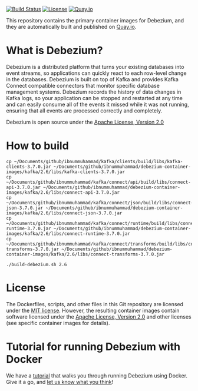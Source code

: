 [![Build Status](https://github.com/debezium/container-images/actions/workflows/image-builds-auth.yml/badge.svg?branch=main)](https://github.com/debezium/container-images/actions/workflows/image-builds-auth.yml)
[![License](http://img.shields.io/:license-mit-brightgreen.svg)](https://opensource.org/licenses/MIT)
[![Quay.io](https://img.shields.io/badge/quay.io-images-brightgreen)](https://quay.io/organization/debezium)

This repository contains the primary container images for Debezium, and they are automatically built and published on [Quay.io](https://quay.io/organization/debezium).

# What is Debezium?

Debezium is a distributed platform that turns your existing databases into event streams, so applications can quickly react to each row-level change in the databases. Debezium is built on top of Kafka and provides Kafka Connect compatible connectors that monitor specific database management systems. Debezium records the history of data changes in Kafka logs, so your application can be stopped and restarted at any time and can easily consume all of the events it missed while it was not running, ensuring that all events are processed correctly and completely.

Debezium is open source under the [Apache License, Version 2.0](http://www.apache.org/licenses/LICENSE-2.0.html)

# How to build

    cp ~/Documents/github/ibnummuhammad/kafka/clients/build/libs/kafka-clients-3.7.0.jar ~/Documents/github/ibnummuhammad/debezium-container-images/kafka/2.6/libs/kafka-clients-3.7.0.jar
    cp ~/Documents/github/ibnummuhammad/kafka/connect/api/build/libs/connect-api-3.7.0.jar ~/Documents/github/ibnummuhammad/debezium-container-images/kafka/2.6/libs/connect-api-3.7.0.jar
    cp ~/Documents/github/ibnummuhammad/kafka/connect/json/build/libs/connect-json-3.7.0.jar ~/Documents/github/ibnummuhammad/debezium-container-images/kafka/2.6/libs/connect-json-3.7.0.jar
    cp ~/Documents/github/ibnummuhammad/kafka/connect/runtime/build/libs/connect-runtime-3.7.0.jar ~/Documents/github/ibnummuhammad/debezium-container-images/kafka/2.6/libs/connect-runtime-3.7.0.jar
    cp ~/Documents/github/ibnummuhammad/kafka/connect/transforms/build/libs/connect-transforms-3.7.0.jar ~/Documents/github/ibnummuhammad/debezium-container-images/kafka/2.6/libs/connect-transforms-3.7.0.jar

    ./build-debezium.sh 2.6

# License

The Dockerfiles, scripts, and other files in this Git repository are licensed under the [MIT license](https://opensource.org/licenses/MIT). However, the resulting container images contain software licensed under the [Apache License, Version 2.0](http://www.apache.org/licenses/LICENSE-2.0.html) and other licenses (see specific container images for details).

# Tutorial for running Debezium with Docker

We have a [tutorial](https://debezium.io/documentation/reference/tutorial.html) that walks you through running Debezium using Docker. Give it a go, and [let us know what you think](https://debezium.io/community/)!
